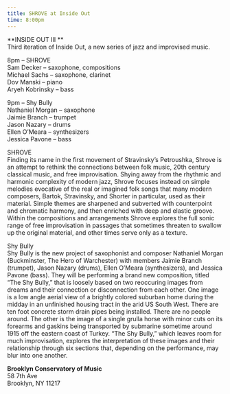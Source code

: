 ```yaml
---
title: SHROVE at Inside Out
time: 8:00pm
---
```

**INSIDE OUT III **  
Third iteration of Inside Out, a new series of jazz and improvised music.

8pm – SHROVE  
Sam Decker – saxophone, compositions  
Michael Sachs – saxophone, clarinet  
Dov Manski – piano  
Aryeh Kobrinsky – bass

9pm – Shy Bully  
Nathaniel Morgan – saxophone  
Jaimie Branch – trumpet  
Jason Nazary – drums  
Ellen O’Meara – synthesizers  
Jessica Pavone – bass

SHROVE  
Finding its name in the first movement of Stravinsky’s Petroushka, Shrove is an attempt to rethink the connections between folk music, 20th century classical music, and free improvisation. Shying away from the rhythmic and harmonic complexity of modern jazz, Shrove focuses instead on simple melodies evocative of the real or imagined folk songs that many modern composers, Bartok, Stravinsky, and Shorter in particular, used as their material. Simple themes are sharpened and subverted with counterpoint and chromatic harmony, and then enriched with deep and elastic groove. Within the compositions and arrangements Shrove explores the full sonic range of free improvisation in passages that sometimes threaten to swallow up the original material, and other times serve only as a texture.

Shy Bully  
Shy Bully is the new project of saxophonist and composer Nathaniel Morgan (Buckminster, The Hero of Warchester) with members Jaimie Branch (trumpet), Jason Nazary (drums), Ellen O’Meara (synthesizers), and Jessica Pavone (bass). They will be performing a brand new composition, titled “The Shy Bully,” that is loosely based on two reoccuring images from dreams and their connection or disconnection from each other. One image is a low angle aerial view of a brightly colored suburban home during the midday in an unfinished housing tract in the arid US South West. There are ten foot concrete storm drain pipes being installed. There are no people around. The other is the image of a single grulla horse with minor cuts on its forearms and gaskins being transported by submarine sometime around 1915 off the eastern coast of Turkey. “The Shy Bully,” which leaves room for much improvisation, explores the interpretation of these images and their relationship through six sections that, depending on the performance, may blur into one another.

**Brooklyn Conservatory of Music**  
58 7th Ave  
Brooklyn, NY 11217
